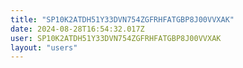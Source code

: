 ```yaml
---
title: "SP10K2ATDH51Y33DVN754ZGFRHFATGBP8J00VVXAK"
date: 2024-08-28T16:54:32.017Z
user: SP10K2ATDH51Y33DVN754ZGFRHFATGBP8J00VVXAK
layout: "users"
---
```

    